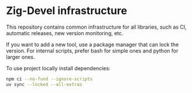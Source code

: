 # Zig-Devel infrastructure

This repository contains common infrastructure for all libraries,
such as CI, automatic releases, new version monitoring, etc.

If you want to add a new tool, use a package manager that can lock the version.
For internal scripts, prefer bash for simple ones and python for larger ones.

To use project locally install dependencies:

```bash
npm ci --no-fund --ignore-scripts
uv sync --locked --all-extras
```
